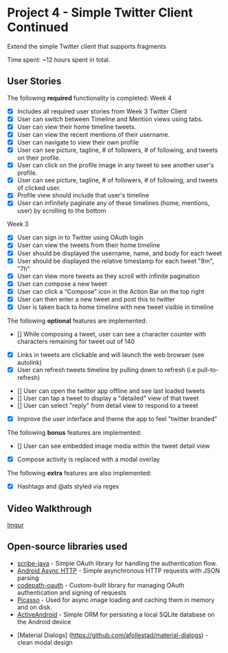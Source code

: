# Project 4 - Simple Twitter Client Continued

Extend the simple Twitter client that supports fragments

Time spent: ~12 hours spent in total.

## User Stories

The following **required** functionality is completed:
Week 4
* [x] Includes all required user stories from Week 3 Twitter Client
* [x] User can switch between Timeline and Mention views using tabs.
* [x] User can view their home timeline tweets.
* [x] User can view the recent mentions of their username.
* [x] User can navigate to view their own profile
* [x] User can see picture, tagline, # of followers, # of following, and tweets on their profile.
* [x] User can click on the profile image in any tweet to see another user's profile.
* [x] User can see picture, tagline, # of followers, # of following, and tweets of clicked user.
* [x] Profile view should include that user's timeline
* [x] User can infinitely paginate any of these timelines (home, mentions, user) by scrolling to the bottom

Week 3
* [x] User can sign in to Twitter using OAuth login
* [x] User can view the tweets from their home timeline
* [x] User should be displayed the username, name, and body for each tweet
* [x] User should be displayed the relative timestamp for each tweet "8m", "7h"
* [x] User can view more tweets as they scroll with infinite pagination
* [x] User can compose a new tweet
* [x] User can click a “Compose” icon in the Action Bar on the top right
* [x] User can then enter a new tweet and post this to twitter
* [x] User is taken back to home timeline with new tweet visible in timeline

The following **optional** features are implemented:

* [] While composing a tweet, user can see a character counter with characters remaining for tweet out of 140
* [x] Links in tweets are clickable and will launch the web browser (see autolink)
* [x] User can refresh tweets timeline by pulling down to refresh (i.e pull-to-refresh)
* [] User can open the twitter app offline and see last loaded tweets
* [] User can tap a tweet to display a "detailed" view of that tweet
* [] User can select "reply" from detail view to respond to a tweet
* [x] Improve the user interface and theme the app to feel "twitter branded"

The following **bonus** features are implemented:

* [] User can see embedded image media within the tweet detail view
* [x] Compose activity is replaced with a modal overlay

The following **extra** features are also implemented:
* [x] Hashtags and @ats styled via regex

## Video Walkthrough

[Imgur](http://i.imgur.com/YMCYEhW.gifv)

## Open-source libraries used

 * [scribe-java](https://github.com/fernandezpablo85/scribe-java) - Simple OAuth library for handling the authentication flow.
 * [Android Async HTTP](https://github.com/loopj/android-async-http) - Simple asynchronous HTTP requests with JSON parsing
 * [codepath-oauth](https://github.com/thecodepath/android-oauth-handler) - Custom-built library for managing OAuth authentication and signing of requests
 * [Picasso](https://github.com/square/picasso) - Used for async image loading and caching them in memory and on disk.
 * [ActiveAndroid](https://github.com/pardom/ActiveAndroid) - Simple ORM for persisting a local SQLite database on the Android device
- [Material Dialogs] (https://github.com/afollestad/material-dialogs) - clean modal design
